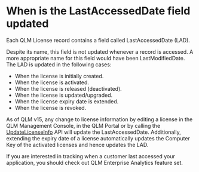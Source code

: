 # When is the LastAccessedDate field updated

Each QLM License record contains a field called LastAccessedDate (LAD).&#x20;

Despite its name, this field is not updated whenever a record is accessed. A more appropriate name for this field would have been LastModifiedDate. The  LAD is updated in the following cases:

* When the license is initially created.
* When the license is activated.
* When the license is released (deactivated).
* When the license is updated/upgraded.
* When the license expiry date is extended.
* When the license is revoked.

As of QLM v15, any change to license information by editing a license in the QLM Management Console, in the QLM Portal or by calling the [UpdateLicenseInfo](../api-reference/qlmlicense/management-methods/updatelicenseinfo.md) API will update the LastAccessedDate. Additionally, extending the expiry date of a license automatically updates the Computer Key of the activated licenses and hence updates the LAD.

If you are interested in tracking when a customer last accessed your application, you should check out QLM Enterprise Analytics feature set.
